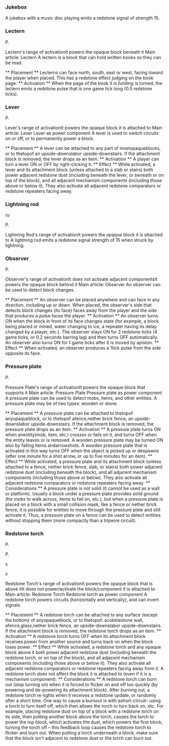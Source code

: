 ###  Jukebox
A jukebox with a music disc playing emits a redstone signal of strength 15.

###  Lectern



















P.












Lectern's range of activationIt powers the opaque block beneath it
Main article: Lectern
A lectern is a block that can hold written books so they can be read.

** Placement **
Lecterns can face north, south, east or west, facing toward the player when placed. This has a redstone effect judging on the book page.
** Activation **
When the page of the book it is holding is turned, the lectern emits a redstone pulse that is one game tick long (0.5 redstone ticks).
###  Lever














P.
















Lever's range of activationIt powers the opaque block it is attached to
Main article: Lever
Lever as power component
A lever is used to switch circuits on or off, or to permanently power a block.

** Placement **
A lever can be attached to any part of mostopaqueblocks, or to thetopof an upside-downslabor upside-downstairs. If the attachment block is removed, the lever drops as an item.
** Activation **
A player can turn a lever ON or OFF by right-clicking it.
** Effect **
While activated, a lever and its attachment block (unless attached to a slab or stairs) both power adjacent redstone dust (including beneath the lever, or beneath or on top of the block), and all adjacent mechanism components (including those above or below it). They also activate all adjacent redstone comparators or redstone repeaters facing away.


###  Lightning rod












ro






P.












Lightning Rod's range of activationIt powers the opaque block it is attached to
A lightning rod emits a redstone signal strength of 15 when struck by lightning.



### Observer














P.
















Observer's range of activationIt does not activate adjacent componentsIt powers the opaque block behind it
Main article: Observer
An observer can be used to detect block changes.

** Placement **
An observer can be placed anywhere and can face in any direction, including up or down. When placed, the observer's side that detects block changes (its face) faces away from the player and the side that produces a pulse faces the player.
** Activation **
An observer turns ON when the block in front of its face changes state (for example, a block being placed or mined, water changing to ice, a repeater having its delay changed by a player, etc.). The observer stays ON for 2 redstone ticks (4 game ticks, or 0.2 seconds barring lag) and then turns OFF automatically.
An observer also turns ON for 1 game ticks after it is moved by apiston.
** Effect **
When activated, an observer produces a 1tick pulse from the side opposite its face.
### Pressure plate



















P.












Pressure Plate's range of activationIt powers the opaque block that supports it
Main article: Pressure Plate
Pressure plate as power component
A pressure plate can be used to detect mobs, items, and other entities. A pressure plate may be of two types: wooden or stone.

** Placement **
A pressure plate can be attached to thetopof anyopaqueblock, or to thetopof afence,nether brick fence, an upside-downslabor upside-downstairs. If the attachment block is removed, the pressure plate drops as an item.
** Activation **
A pressure plate turns ON when anentity(mob, item, etc.) crosses or falls on it, and turns OFF when the entity leaves or is removed. A wooden pressure plate may be turned ON also by falling items andarrowshots. A wooden pressure plate that is activated in this way turns OFF when the object is picked up or despawns (after one minute for a shot arrow, or up to five minutes for an item).
** Effect **
While activated, a pressure plate and its attachment block (unless attached to a fence, nether brick fence, slab, or stairs) both power adjacent redstone dust (including beneath the block), and all adjacent mechanism components (including those above or below). They also activate all adjacent redstone comparators or redstone repeaters facing away.
** Considerations **
A pressure plate is not solid (it cannot be used as a wall or platform). Usually a block under a pressure plate provides solid ground (for mobs to walk across, items to fall on, etc.), but when a pressure plate is placed on a block with a small collision mask, like a fence or nether brick fence, it is possible for entities to move through the pressure plate and still activate it. Thus, a pressure plate on a fence can be used to detect entities without stopping them (more compactly than a tripwire circuit).
###  Redstone torch




















P.







P.












x








x













Redstone Torch's range of activationIt powers the opaque block that is above itIt does not power/activate the block/component it is attached to
Main article: Redstone Torch
Redstone torch as power component
A redstone torch powers circuits (horizontally and vertically), and can invert signals.

** Placement **
A redstone torch can be attached to any surface (except the bottom) of anyopaqueblock, or to thetopof: acobblestone wall, afence,glass,nether brick fence, an upside-downslabor upside-downstairs. If the attachment block is removed, the redstone torch drops as an item.
** Activation **
A redstone torch turns OFF when its attachment block receives power from another source and turns back on when the block loses power.
** Effect **
While activated, a redstone torch and any opaque block above it both power adjacent redstone dust (including beneath the redstone torch, or on top of the block), and all adjacent mechanism components (including those above or below it). They also activate all adjacent redstone comparators or redstone repeaters facing away from it.
A redstone torch does not affect the block it is attached to (even if it is a mechanism component).
** Considerations **
A redstone torch can burn out (stop turning on) when it is forced to flicker on and off too quickly (by powering and de-powering its attachment block). After burning out, a redstone torch re-lights when it receives a redstone update, or randomly after a short time.
One way to cause a burnout is with ashort-circuit– using a torch to turn itself off, which then allows the torch to turn back on, etc. For example, placing redstone dust on top of a block with a redstone torch on its side, then putting another block above the torch, causes the torch to power the top block, which activates the dust, which powers the first block, turning the torch off – this feedback loop causes the redstone torch to flicker and burn out. When putting a torch underneath a block, make sure that the block isn't adjacent to redstone dust or the torch can burn out.
